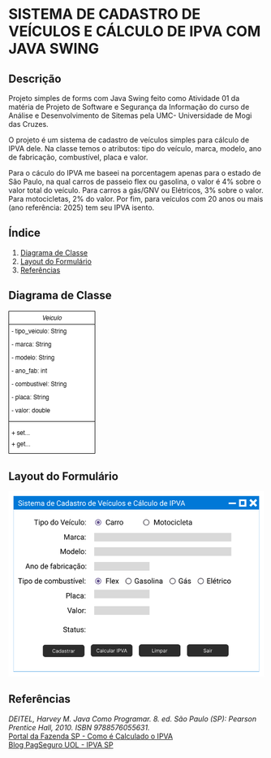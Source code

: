 <h1>SISTEMA DE CADASTRO DE VEÍCULOS E CÁLCULO DE IPVA COM JAVA SWING</h1>

<h2>Descrição</h2>
<p>Projeto simples de forms com Java Swing feito como Atividade 01 da matéria de Projeto de Software e Segurança da Informação do curso de Análise e Desenvolvimento de Sitemas pela UMC- Universidade de Mogi das Cruzes.</p>
<p>O projeto é um sistema de cadastro de veículos simples para cálculo de IPVA dele. Na classe temos o atributos: tipo do veículo, marca, modelo, ano de fabricação, combustível, placa e valor.</p>
<p>Para o cáculo do IPVA me baseei na porcentagem apenas para o estado de São Paulo, na qual carros de passeio flex ou gasolina, o valor é 4% sobre o valor total do veículo. Para carros a gás/GNV ou Elétricos, 3% sobre o valor. Para motocicletas, 2% do valor. Por fim, para veículos com 20 anos ou mais (ano referência: 2025) tem seu IPVA isento.</p>

<h2>Índice</h2>
<ol>
  <li><a href="#Diagrama">Diagrama de Classe</a></li>
  <li><a href="#Layout">Layout do Formulário</a></li>
  <li><a href="#Referencias">Referências</a></li>
</ol>

<h2>Diagrama de Classe</h2>
<a name="Diagrama"></a>
<img src="https://github.com/Jrbastos18/JavaAppVeiculos/blob/main/img/DiagramaClasseVeiculo.png?raw=true" alt="Diagrama de Classe Veiculo">

<h2>Layout do Formulário</h2>
<a name="Layout"></a>
<img src="https://github.com/Jrbastos18/JavaAppVeiculos/blob/main/img/LayoutFormulario.png?raw=true" alt="Layout do Formulário">

<h2>Referências</h2>
<a name="Referencias"></a>
<cite>DEITEL, Harvey M. Java Como Programar. 8. ed. São Paulo (SP): Pearson Prentice Hall, 2010. ISBN 9788576055631.</cite>
<br>
<a href="https://portal.fazenda.sp.gov.br/servicos/ipva/Paginas/Como-e-calculado-IPVA.aspx" target="_blank">Portal da Fazenda SP - Como é Calculado o IPVA</a>
<br>
<a href="https://blog.pagseguro.uol.com.br/ipva-sp" target="_blank">Blog PagSeguro UOL - IPVA SP</a>
